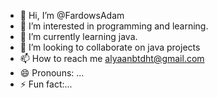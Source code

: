 - 👋 Hi, I’m @FardowsAdam
- 👀 I’m interested in programming and learning.
- 🌱 I’m currently learning java.
- 💞️ I’m looking to collaborate on java projects
- 📫 How to reach me alyaanbtdht@gmail.com
- 😄 Pronouns: ...
- ⚡ Fun fact:...

<!---
FardowsAdam/FardowsAdam is a ✨ special ✨ repository because its `README.md` (this file) appears on your GitHub profile.
You can click the Preview link to take a look at your changes.
--->
